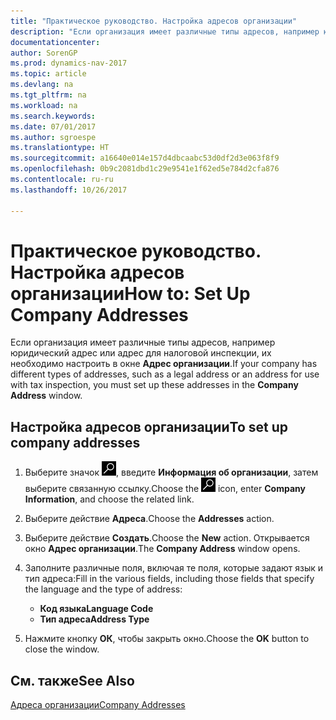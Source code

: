 ```yaml
---
title: "Практическое руководство. Настройка адресов организации"
description: "Если организация имеет различные типы адресов, например юридический адрес или адрес для налоговой инспекции, их необходимо настроить в окне **Адрес организации**."
documentationcenter: 
author: SorenGP
ms.prod: dynamics-nav-2017
ms.topic: article
ms.devlang: na
ms.tgt_pltfrm: na
ms.workload: na
ms.search.keywords: 
ms.date: 07/01/2017
ms.author: sgroespe
ms.translationtype: HT
ms.sourcegitcommit: a16640e014e157d4dbcaabc53d0df2d3e063f8f9
ms.openlocfilehash: 0b9c2081dbd1c29e9541e1f62ed5e784d2cfa876
ms.contentlocale: ru-ru
ms.lasthandoff: 10/26/2017

---
```

# <a name="how-to-set-up-company-addresses"></a><span data-ttu-id="a0e0b-103">Практическое руководство. Настройка адресов организации</span><span class="sxs-lookup"><span data-stu-id="a0e0b-103">How to: Set Up Company Addresses</span></span>
<span data-ttu-id="a0e0b-104">Если организация имеет различные типы адресов, например юридический адрес или адрес для налоговой инспекции, их необходимо настроить в окне **Адрес организации**.</span><span class="sxs-lookup"><span data-stu-id="a0e0b-104">If your company has different types of addresses, such as a legal address or an address for use with tax inspection, you must set up these addresses in the **Company Address** window.</span></span>  

## <a name="to-set-up-company-addresses"></a><span data-ttu-id="a0e0b-105">Настройка адресов организации</span><span class="sxs-lookup"><span data-stu-id="a0e0b-105">To set up company addresses</span></span>  

1.  <span data-ttu-id="a0e0b-106">Выберите значок ![Поиск страницы или отчета](../../media/ui-search/search_small.png "Значок поиска страницы или отчета"), введите **Информация об организации**, затем выберите связанную ссылку.</span><span class="sxs-lookup"><span data-stu-id="a0e0b-106">Choose the ![Search for Page or Report](../../media/ui-search/search_small.png "Search for Page or Report icon") icon, enter **Company Information**, and choose the related link.</span></span>  
2.  <span data-ttu-id="a0e0b-107">Выберите действие **Адреса**.</span><span class="sxs-lookup"><span data-stu-id="a0e0b-107">Choose the **Addresses** action.</span></span>  
3.  <span data-ttu-id="a0e0b-108">Выберите действие **Создать**.</span><span class="sxs-lookup"><span data-stu-id="a0e0b-108">Choose the **New** action.</span></span> <span data-ttu-id="a0e0b-109">Открывается окно **Адрес организации**.</span><span class="sxs-lookup"><span data-stu-id="a0e0b-109">The **Company Address** window opens.</span></span>  
4.  <span data-ttu-id="a0e0b-110">Заполните различные поля, включая те поля, которые задают язык и тип адреса:</span><span class="sxs-lookup"><span data-stu-id="a0e0b-110">Fill in the various fields, including those fields that specify the language and the type of address:</span></span>  

    - <span data-ttu-id="a0e0b-111">**Код языка**</span><span class="sxs-lookup"><span data-stu-id="a0e0b-111">**Language Code**</span></span>  
    - <span data-ttu-id="a0e0b-112">**Тип адреса**</span><span class="sxs-lookup"><span data-stu-id="a0e0b-112">**Address Type**</span></span>  

5.  <span data-ttu-id="a0e0b-113">Нажмите кнопку **ОК**, чтобы закрыть окно.</span><span class="sxs-lookup"><span data-stu-id="a0e0b-113">Choose the **OK** button to close the window.</span></span>  

## <a name="see-also"></a><span data-ttu-id="a0e0b-114">См. также</span><span class="sxs-lookup"><span data-stu-id="a0e0b-114">See Also</span></span>  
 [<span data-ttu-id="a0e0b-115">Адреса организации</span><span class="sxs-lookup"><span data-stu-id="a0e0b-115">Company Addresses</span></span>](company-addresses.md)

